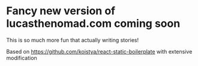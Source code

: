 # Fancy new version of lucasthenomad.com coming soon

This is so much more fun that actually writing stories!

Based on https://github.com/koistya/react-static-boilerplate with extensive
modification

